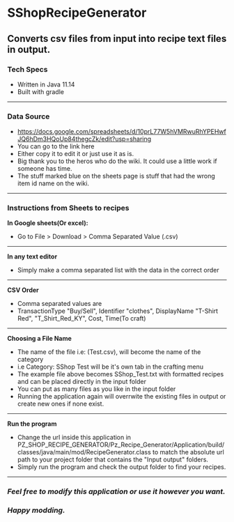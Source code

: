 
# SShopRecipeGenerator
Converts csv files from input into recipe text files in output.
---
### Tech Specs
 - Written in Java 11.14
 - Built with gradle
---
### Data Source
 - https://docs.google.com/spreadsheets/d/10prL77W5hVMRwuRhYPEHwfJQ6hDm3HQoUp84thegcZk/edit?usp=sharing
 - You can go to the link here
 - Either copy it to edit it or just use it as is. 
 - Big thank you to the heros who do the wiki. It could use a little work if someone has time. 
 - The stuff marked blue on the sheets page is stuff that had the wrong item id name on the wiki. 
---
### Instructions from Sheets to recipes
**In Google sheets(Or excel):**
  - Go to File > Download > Comma Separated Value (.csv) 
---
**In any text editor**
  - Simply make a comma separated list with the data in the correct order
---
**CSV Order**
  - Comma separated values are
  - TransactionType "Buy/Sell", Identifier "clothes", DisplayName "T-Shirt Red", "T_Shirt_Red_KY", Cost, Time(To craft)
---
**Choosing a File Name**
  - The name of the file i.e: (Test.csv), will become the name of the category
  - i.e Category: SShop Test will be it's own tab in the crafting menu
  - The example file above becomes SShop_Test.txt with formatted recipes and can be placed directly in the input folder
  - You can put as many files as you like in the input folder
  - Running the application again will overrwite the existing files in output or create new ones if none exist. 
---
  **Run the program**
  - Change the url inside this application in PZ_SHOP_RECIPE_GENERATOR/Pz_Recipe_Generator/Application/build/classes/java/main/mod/RecipeGenerator.class
    to match the absolute url path to your project folder that contains the "Input output" folders. 
  - Simply run the program and check the output folder to find your recipes. 
---
### *Feel free to modify this application or use it however you want.* 
### *Happy modding.* 

